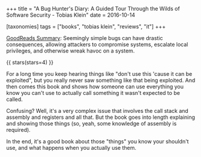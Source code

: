 +++
title = "A Bug Hunter's Diary: A Guided Tour Through the Wilds of Software Security - Tobias Klein"
date = 2016-10-14

[taxonomies]
tags = ["books", "tobias klein", "reviews", "it"]
+++

[GoodReads Summary](https://www.goodreads.com/book/show/12746081-a-bug-hunter-s-diary):
Seemingly simple bugs can have drastic consequences, allowing attackers to
compromise systems, escalate local privileges, and otherwise wreak havoc on a
system.

<!-- more -->

{{ stars(stars=4) }}

For a long time you keep hearing things like "don't use this 'cause it can be
exploited", but you really never saw something like that being exploited. And
then comes this book and shows how someone can use everything you know you
can't use to actually call something it wasn't expected to be called. 

Confusing? Well, it's a very complex issue that involves the call stack and
assembly and registers and all that. But the book goes into length explaining
and showing those things (so, yeah, some knowledge of assembly is required). 

In the end, it's a good book about those "things" you know your shouldn't use,
and what happens when you actually use them. 
